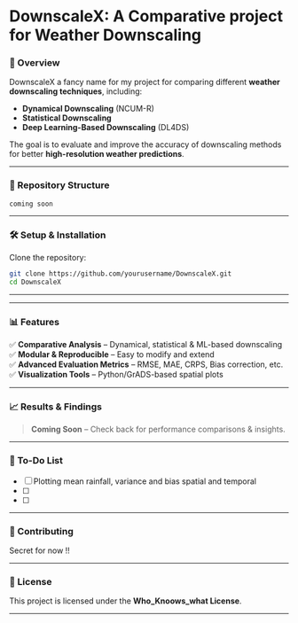 
# **DownscaleX: A Comparative project for Weather Downscaling**  

### **📌 Overview**  
DownscaleX a fancy name for my project for comparing different **weather downscaling techniques**, including:  
- **Dynamical Downscaling** (NCUM-R)  
- **Statistical Downscaling**  
- **Deep Learning-Based Downscaling** (DL4DS)  

The goal is to evaluate and improve the accuracy of downscaling methods for better **high-resolution weather predictions**.  

---

### **📂 Repository Structure**  
```
coming soon 
```

---

### **🛠 Setup & Installation**  
Clone the repository:  
```bash
git clone https://github.com/yourusername/DownscaleX.git
cd DownscaleX
```

---
---

### **📊 Features**  
✅ **Comparative Analysis** – Dynamical, statistical & ML-based downscaling  
✅ **Modular & Reproducible** – Easy to modify and extend  
✅ **Advanced Evaluation Metrics** – RMSE, MAE, CRPS, Bias correction, etc.  
✅ **Visualization Tools** – Python/GrADS-based spatial plots  

---

### **📈 Results & Findings**  
> **Coming Soon** – Check back for performance comparisons & insights.  

---

### **📝 To-Do List**  
- [ ] Plotting mean rainfall, variance and bias spatial and temporal
- [ ] 
- [ ]  

---

### **📢 Contributing**  
Secret for now !!

---

### **📜 License**  
This project is licensed under the **Who_Knoows_what License**.  

---

